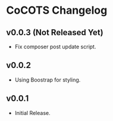# CoCOTS Changelog

## v0.0.3 (Not Released Yet)

* Fix composer post update script.

## v0.0.2

* Using Boostrap for styling.

## v0.0.1

* Initial Release.
